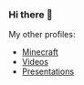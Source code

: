### Hi there 👋

My other profiles:

* [Minecraft](https://www.planetminecraft.com/member/dominiksalvet)
* [Videos](https://www.youtube.com/channel/UCYzXppB62dDM0Shg_tWSPfw)
* [Presentations](https://speakerdeck.com/dominiksalvet)

<!--
**dominiksalvet/dominiksalvet** is a ✨ _special_ ✨ repository because its `README.md` (this file) appears on your GitHub profile.

Here are some ideas to get you started:

- 🔭 I’m currently working on ...
- 🌱 I’m currently learning ...
- 👯 I’m looking to collaborate on ...
- 🤔 I’m looking for help with ...
- 💬 Ask me about ...
- 📫 How to reach me: ...
- 😄 Pronouns: ...
- ⚡ Fun fact: ...
-->
